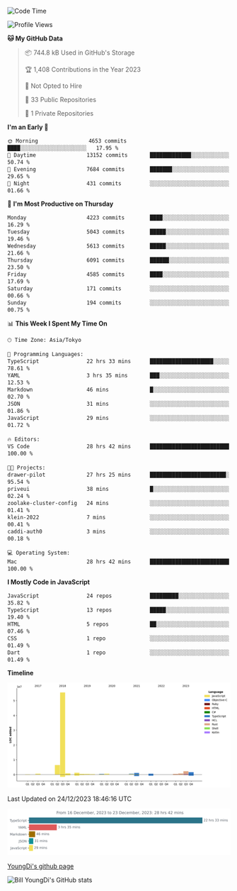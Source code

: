 <!--START_SECTION:waka-->
![Code Time](http://img.shields.io/badge/Code%20Time-278%20hrs%209%20mins-blue)

![Profile Views](http://img.shields.io/badge/Profile%20Views-0-blue)

**🐱 My GitHub Data** 

> 📦 744.8 kB Used in GitHub's Storage 
 > 
> 🏆 1,408 Contributions in the Year 2023
 > 
> 🚫 Not Opted to Hire
 > 
> 📜 33 Public Repositories 
 > 
> 🔑 1 Private Repositories 
 > 
**I'm an Early 🐤** 

```text
🌞 Morning                4653 commits        ████░░░░░░░░░░░░░░░░░░░░░   17.95 % 
🌆 Daytime                13152 commits       █████████████░░░░░░░░░░░░   50.74 % 
🌃 Evening                7684 commits        ███████░░░░░░░░░░░░░░░░░░   29.65 % 
🌙 Night                  431 commits         ░░░░░░░░░░░░░░░░░░░░░░░░░   01.66 % 
```
📅 **I'm Most Productive on Thursday** 

```text
Monday                   4223 commits        ████░░░░░░░░░░░░░░░░░░░░░   16.29 % 
Tuesday                  5043 commits        █████░░░░░░░░░░░░░░░░░░░░   19.46 % 
Wednesday                5613 commits        █████░░░░░░░░░░░░░░░░░░░░   21.66 % 
Thursday                 6091 commits        ██████░░░░░░░░░░░░░░░░░░░   23.50 % 
Friday                   4585 commits        ████░░░░░░░░░░░░░░░░░░░░░   17.69 % 
Saturday                 171 commits         ░░░░░░░░░░░░░░░░░░░░░░░░░   00.66 % 
Sunday                   194 commits         ░░░░░░░░░░░░░░░░░░░░░░░░░   00.75 % 
```


📊 **This Week I Spent My Time On** 

```text
🕑︎ Time Zone: Asia/Tokyo

💬 Programming Languages: 
TypeScript               22 hrs 33 mins      ████████████████████░░░░░   78.61 % 
YAML                     3 hrs 35 mins       ███░░░░░░░░░░░░░░░░░░░░░░   12.53 % 
Markdown                 46 mins             █░░░░░░░░░░░░░░░░░░░░░░░░   02.70 % 
JSON                     31 mins             ░░░░░░░░░░░░░░░░░░░░░░░░░   01.86 % 
JavaScript               29 mins             ░░░░░░░░░░░░░░░░░░░░░░░░░   01.72 % 

🔥 Editors: 
VS Code                  28 hrs 42 mins      █████████████████████████   100.00 % 

🐱‍💻 Projects: 
drawer-pilot             27 hrs 25 mins      ████████████████████████░   95.54 % 
priveui                  38 mins             █░░░░░░░░░░░░░░░░░░░░░░░░   02.24 % 
zoolake-cluster-config   24 mins             ░░░░░░░░░░░░░░░░░░░░░░░░░   01.41 % 
klein-2022               7 mins              ░░░░░░░░░░░░░░░░░░░░░░░░░   00.41 % 
caddi-auth0              3 mins              ░░░░░░░░░░░░░░░░░░░░░░░░░   00.18 % 

💻 Operating System: 
Mac                      28 hrs 42 mins      █████████████████████████   100.00 % 
```

**I Mostly Code in JavaScript** 

```text
JavaScript               24 repos            █████████░░░░░░░░░░░░░░░░   35.82 % 
TypeScript               13 repos            █████░░░░░░░░░░░░░░░░░░░░   19.40 % 
HTML                     5 repos             ██░░░░░░░░░░░░░░░░░░░░░░░   07.46 % 
CSS                      1 repo              ░░░░░░░░░░░░░░░░░░░░░░░░░   01.49 % 
Dart                     1 repo              ░░░░░░░░░░░░░░░░░░░░░░░░░   01.49 % 
```



**Timeline**

![Lines of Code chart](https://raw.githubusercontent.com/Youngdi/Youngdi/master/assets/bar_graph.png)


 Last Updated on 24/12/2023 18:46:16 UTC
<!--END_SECTION:waka-->

![wakatime](./images/stat.svg)

[YoungDi's github page](https://youngdi.github.io)

![Bill YoungDi's GitHub stats](https://github-readme-stats.vercel.app/api?username=youngdi&count_private=true&show_icons=true)
